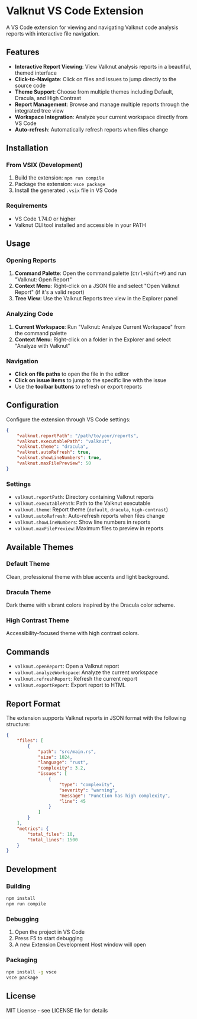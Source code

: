 # Valknut VS Code Extension

A VS Code extension for viewing and navigating Valknut code analysis reports with interactive file navigation.

## Features

- **Interactive Report Viewing**: View Valknut analysis reports in a beautiful, themed interface
- **Click-to-Navigate**: Click on files and issues to jump directly to the source code
- **Theme Support**: Choose from multiple themes including Default, Dracula, and High Contrast
- **Report Management**: Browse and manage multiple reports through the integrated tree view
- **Workspace Integration**: Analyze your current workspace directly from VS Code
- **Auto-refresh**: Automatically refresh reports when files change

## Installation

### From VSIX (Development)

1. Build the extension: `npm run compile`
2. Package the extension: `vsce package`
3. Install the generated `.vsix` file in VS Code

### Requirements

- VS Code 1.74.0 or higher
- Valknut CLI tool installed and accessible in your PATH

## Usage

### Opening Reports

1. **Command Palette**: Open the command palette (`Ctrl+Shift+P`) and run "Valknut: Open Report"
2. **Context Menu**: Right-click on a JSON file and select "Open Valknut Report" (if it's a valid report)
3. **Tree View**: Use the Valknut Reports tree view in the Explorer panel

### Analyzing Code

1. **Current Workspace**: Run "Valknut: Analyze Current Workspace" from the command palette
2. **Context Menu**: Right-click on a folder in the Explorer and select "Analyze with Valknut"

### Navigation

- **Click on file paths** to open the file in the editor
- **Click on issue items** to jump to the specific line with the issue
- Use the **toolbar buttons** to refresh or export reports

## Configuration

Configure the extension through VS Code settings:

```json
{
    "valknut.reportPath": "/path/to/your/reports",
    "valknut.executablePath": "valknut",
    "valknut.theme": "dracula",
    "valknut.autoRefresh": true,
    "valknut.showLineNumbers": true,
    "valknut.maxFilePreview": 50
}
```

### Settings

- `valknut.reportPath`: Directory containing Valknut reports
- `valknut.executablePath`: Path to the Valknut executable
- `valknut.theme`: Report theme (`default`, `dracula`, `high-contrast`)
- `valknut.autoRefresh`: Auto-refresh reports when files change
- `valknut.showLineNumbers`: Show line numbers in reports
- `valknut.maxFilePreview`: Maximum files to preview in reports

## Available Themes

### Default Theme
Clean, professional theme with blue accents and light background.

### Dracula Theme
Dark theme with vibrant colors inspired by the Dracula color scheme.

### High Contrast Theme
Accessibility-focused theme with high contrast colors.

## Commands

- `valknut.openReport`: Open a Valknut report
- `valknut.analyzeWorkspace`: Analyze the current workspace
- `valknut.refreshReport`: Refresh the current report
- `valknut.exportReport`: Export report to HTML

## Report Format

The extension supports Valknut reports in JSON format with the following structure:

```json
{
    "files": [
        {
            "path": "src/main.rs",
            "size": 1024,
            "language": "rust",
            "complexity": 3.2,
            "issues": [
                {
                    "type": "complexity",
                    "severity": "warning",
                    "message": "Function has high complexity",
                    "line": 45
                }
            ]
        }
    ],
    "metrics": {
        "total_files": 10,
        "total_lines": 1500
    }
}
```

## Development

### Building

```bash
npm install
npm run compile
```

### Debugging

1. Open the project in VS Code
2. Press F5 to start debugging
3. A new Extension Development Host window will open

### Packaging

```bash
npm install -g vsce
vsce package
```

## License

MIT License - see LICENSE file for details